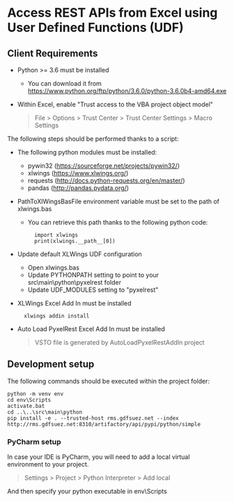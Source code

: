 # Access REST APIs from Excel using User Defined Functions (UDF)

## Client Requirements

- Python >= 3.6 must be installed

    - You can download it from https://www.python.org/ftp/python/3.6.0/python-3.6.0b4-amd64.exe

- Within Excel, enable "Trust access to the VBA project object model"

    > File > Options > Trust Center > Trust Center Settings > Macro Settings

The following steps should be performed thanks to a script:
- The following python modules must be installed:

    - pywin32 (https://sourceforge.net/projects/pywin32/)
    - xlwings (https://www.xlwings.org/)
    - requests (http://docs.python-requests.org/en/master/)
    - pandas (http://pandas.pydata.org/)

- PathToXlWingsBasFile environment variable must be set to the path of xlwings.bas

    - You can retrieve this path thanks to the following python code:

            import xlwings
            print(xlwings.__path__[0])

- Update default XLWings UDF configuration

    - Open xlwings.bas
    - Update PYTHONPATH setting to point to your src\main\python\pyxelrest folder
    - Update UDF_MODULES setting to "pyxelrest"

- XLWings Excel Add In must be installed

        xlwings addin install

- Auto Load PyxelRest Excel Add In must be installed

    > VSTO file is generated by AutoLoadPyxelRestAddIn project

## Development setup

The following commands should be executed within the project folder:

    python -m venv env
    cd env\Scripts
    activate.bat
    cd ..\..\src\main\python
    pip install -e . --trusted-host rms.gdfsuez.net --index http://rms.gdfsuez.net:8310/artifactory/api/pypi/python/simple

### PyCharm setup

In case your IDE is PyCharm, you will need to add a local virtual environment to your project.

> Settings > Project > Python Interpreter > Add local

And then specify your python executable in env\Scripts
